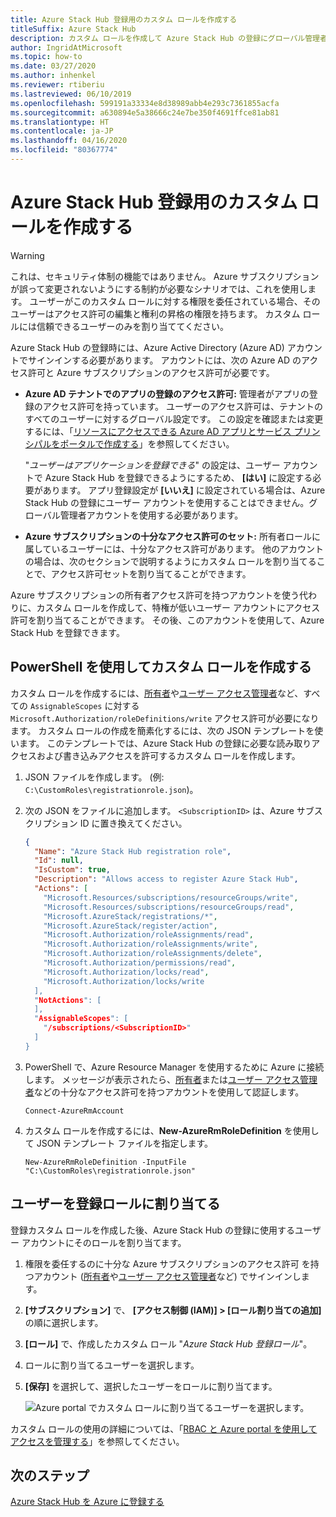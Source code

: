 ```yaml
---
title: Azure Stack Hub 登録用のカスタム ロールを作成する
titleSuffix: Azure Stack Hub
description: カスタム ロールを作成して Azure Stack Hub の登録にグローバル管理者の使用を回避する方法について説明します。
author: IngridAtMicrosoft
ms.topic: how-to
ms.date: 03/27/2020
ms.author: inhenkel
ms.reviewer: rtiberiu
ms.lastreviewed: 06/10/2019
ms.openlocfilehash: 599191a33334e8d38989abb4e293c7361855acfa
ms.sourcegitcommit: a630894e5a38666c24e7be350f4691ffce81ab81
ms.translationtype: HT
ms.contentlocale: ja-JP
ms.lasthandoff: 04/16/2020
ms.locfileid: "80367774"
---
```

# <a name="create-a-custom-role-for-azure-stack-hub-registration"></a>Azure Stack Hub 登録用のカスタム ロールを作成する

> [!WARNING]
> これは、セキュリティ体制の機能ではありません。 Azure サブスクリプションが誤って変更されないようにする制約が必要なシナリオでは、これを使用します。 ユーザーがこのカスタム ロールに対する権限を委任されている場合、そのユーザーはアクセス許可の編集と権利の昇格の権限を持ちます。 カスタム ロールには信頼できるユーザーのみを割り当ててください。

Azure Stack Hub の登録時には、Azure Active Directory (Azure AD) アカウントでサインインする必要があります。 アカウントには、次の Azure AD のアクセス許可と Azure サブスクリプションのアクセス許可が必要です。

* **Azure AD テナントでのアプリの登録のアクセス許可:** 管理者がアプリの登録のアクセス許可を持っています。 ユーザーのアクセス許可は、テナントのすべてのユーザーに対するグローバル設定です。 この設定を確認または変更するには、「[リソースにアクセスできる Azure AD アプリとサービス プリンシパルをポータルで作成する](/azure/active-directory/develop/howto-create-service-principal-portal#required-permissions)」を参照してください。

    "*ユーザーはアプリケーションを登録できる*" の設定は、ユーザー アカウントで Azure Stack Hub を登録できるようにするため、 **[はい]** に設定する必要があります。 アプリ登録設定が **[いいえ]** に設定されている場合は、Azure Stack Hub の登録にユーザー アカウントを使用することはできません。グローバル管理者アカウントを使用する必要があります。

* **Azure サブスクリプションの十分なアクセス許可のセット:** 所有者ロールに属しているユーザーには、十分なアクセス許可があります。 他のアカウントの場合は、次のセクションで説明するようにカスタム ロールを割り当てることで、アクセス許可セットを割り当てることができます。

Azure サブスクリプションの所有者アクセス許可を持つアカウントを使う代わりに、カスタム ロールを作成して、特権が低いユーザー アカウントにアクセス許可を割り当てることができます。 その後、このアカウントを使用して、Azure Stack Hub を登録できます。

## <a name="create-a-custom-role-using-powershell"></a>PowerShell を使用してカスタム ロールを作成する

カスタム ロールを作成するには、[所有者](/azure/role-based-access-control/built-in-roles#owner)や[ユーザー アクセス管理者](/azure/role-based-access-control/built-in-roles#user-access-administrator)など、すべての `AssignableScopes` に対する `Microsoft.Authorization/roleDefinitions/write` アクセス許可が必要になります。 カスタム ロールの作成を簡素化するには、次の JSON テンプレートを使います。 このテンプレートでは、Azure Stack Hub の登録に必要な読み取りアクセスおよび書き込みアクセスを許可するカスタム ロールを作成します。

1. JSON ファイルを作成します。 (例: `C:\CustomRoles\registrationrole.json`)。
2. 次の JSON をファイルに追加します。 `<SubscriptionID>` は、Azure サブスクリプション ID に置き換えてください。

    ```json
    {
      "Name": "Azure Stack Hub registration role",
      "Id": null,
      "IsCustom": true,
      "Description": "Allows access to register Azure Stack Hub",
      "Actions": [
        "Microsoft.Resources/subscriptions/resourceGroups/write",
        "Microsoft.Resources/subscriptions/resourceGroups/read",
        "Microsoft.AzureStack/registrations/*",
        "Microsoft.AzureStack/register/action",
        "Microsoft.Authorization/roleAssignments/read",
        "Microsoft.Authorization/roleAssignments/write",
        "Microsoft.Authorization/roleAssignments/delete",
        "Microsoft.Authorization/permissions/read",
        "Microsoft.Authorization/locks/read",
        "Microsoft.Authorization/locks/write
      ],
      "NotActions": [
      ],
      "AssignableScopes": [
        "/subscriptions/<SubscriptionID>"
      ]
    }
    ```

3. PowerShell で、Azure Resource Manager を使用するために Azure に接続します。 メッセージが表示されたら、[所有者](/azure/role-based-access-control/built-in-roles#owner)または[ユーザー アクセス管理者](/azure/role-based-access-control/built-in-roles#user-access-administrator)などの十分なアクセス許可を持つアカウントを使用して認証します。

    ```azurepowershell
    Connect-AzureRmAccount
    ```

4. カスタム ロールを作成するには、**New-AzureRmRoleDefinition** を使用して JSON テンプレート ファイルを指定します。

    ``` azurepowershell
    New-AzureRmRoleDefinition -InputFile "C:\CustomRoles\registrationrole.json"
    ```

## <a name="assign-a-user-to-registration-role"></a>ユーザーを登録ロールに割り当てる

登録カスタム ロールを作成した後、Azure Stack Hub の登録に使用するユーザー アカウントにそのロールを割り当てます。

1. 権限を委任するのに十分な Azure サブスクリプションのアクセス許可 を持つアカウント ([所有者](/azure/role-based-access-control/built-in-roles#owner)や[ユーザー アクセス管理者](/azure/role-based-access-control/built-in-roles#user-access-administrator)など) でサインインします。
2. **[サブスクリプション]** で、 **[アクセス制御 (IAM)] > [ロール割り当ての追加]** の順に選択します。
3. **[ロール]** で、作成したカスタム ロール "*Azure Stack Hub 登録ロール*"。
4. ロールに割り当てるユーザーを選択します。
5. **[保存]** を選択して、選択したユーザーをロールに割り当てます。

    ![Azure portal でカスタム ロールに割り当てるユーザーを選択します。](media/azure-stack-registration-role/assign-role.png)

カスタム ロールの使用の詳細については、「[RBAC と Azure portal を使用してアクセスを管理する](/azure/role-based-access-control/role-assignments-portal)」を参照してください。

## <a name="next-steps"></a>次のステップ

[Azure Stack Hub を Azure に登録する](azure-stack-registration.md)
